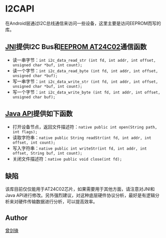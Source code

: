 # I2CAPI

在Android层通过I2C总线通信来访问一些设备，这里主要是访问EEPROM而写的库。

## [JNI](jni/i2c_data.h)提供I2C Bus和[EEPROM AT24C02](www.atmel.com/Images/doc0180.pdf)通信函数

  * 读一串字节：`int i2c_data_read_str (int fd, int addr, int offset, unsigned char *buf, int count);`
  * 读一个字节：`int i2c_data_read_byte (int fd, int addr, int offset, unsigned char *buf);`
  * 写一串字节：`int i2c_data_write_str (int fd, int addr, int offset, unsigned char *buf, int count);`
  * 写一个字节：`int i2c_data_write_byte (int fd, int addr, int offset, unsigned char buf);`
  
## [Java API](src/com/android/i2capi/I2CAPI.java)提供如下函数

  * 打开设备节点，返回文件描述符：`native public int open(String path, int flags);`
  * 读取字符串：`native public String readStr(int fd, int addr, int offset, int count);`
  * 写入字符串：`native public int writeStr(int fd, int addr, int offset, String buf, int count);`
  * 关闭文件描述符：`native public void close(int fd);`
  
## 缺陷

该库目前仅仅能用于AT24C02芯片，如果需要用于其他方面，请注意对JNI和Java API进行修改。另外强烈建议，对这种底层硬件协议分析，最好是有逻辑分析来对硬件传输数据进行分析，可以提高效率。

## Author

[曾剑锋](http://www.cnblogs.com/zengjfgit/)
